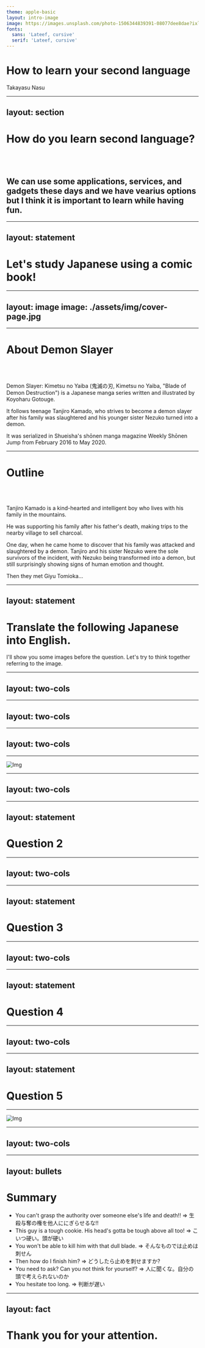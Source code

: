 ```yaml
---
theme: apple-basic
layout: intro-image
image: https://images.unsplash.com/photo-1506344839391-08077dee8dae?ixlib=rb-1.2.1&ixid=MnwxMjA3fDB8MHxwaG90by1wYWdlfHx8fGVufDB8fHx8&auto=format&fit=crop&w=2832&q=80
fonts:
  sans: 'Lateef, cursive'
  serif: 'Lateef, cursive'
---
```


# How to learn your second language

Takayasu Nasu

---
layout: section
---

# How do you learn second language?

<br><br>

<v-click>

## We can use some applications, services, and gadgets these days and we have vearius options but I think it is important to learn while having fun.

</v-click>


---
layout: statement
---

# Let's study Japanese using a comic book!

---
layout: image
image: ./assets/img/cover-page.jpg
---

---

# About Demon Slayer

<br><br>

<v-click>

Demon Slayer: Kimetsu no Yaiba (鬼滅の刃, Kimetsu no Yaiba, "Blade of Demon Destruction") is a Japanese manga series written and illustrated by Koyoharu Gotouge.

It follows teenage Tanjiro Kamado, who strives to become a demon slayer after his family was slaughtered and his younger sister Nezuko turned into a demon.

It was serialized in Shueisha's shōnen manga magazine Weekly Shōnen Jump from February 2016 to May 2020.

</v-click>

---

# Outline

<br><br>

<v-click>

Tanjiro Kamado is a kind-hearted and intelligent boy who lives with his family in the mountains.

He was supporting his family after his father's death, making trips to the nearby village to sell charcoal.

One day, when he came home to discover that his family was attacked and slaughtered by a demon. Tanjiro and his sister Nezuko were the sole survivors of the incident, with Nezuko being transformed into a demon, but still surprisingly showing signs of human emotion and thought.

Then they met Giyu Tomioka...

</v-click>

---
layout: statement
---

# Translate the following Japanese into English.
I'll show you some images before the question. Let's try to think together referring to the image.

---
layout: two-cols
---

<template v-slot:default>

![Img](/assets/img/intro01.png)

</template>

<template v-slot:right>

<v-click>

![Img](/assets/img/intro02.png)

</v-click>

</template>

<style>
img {
  max-height: 500px;
}
</style>

---
layout: two-cols
---

<template v-slot:default>

![Img](/assets/img/intro03.png)

</template>

<template v-slot:right>

<v-click>

![Img](/assets/img/intro04.png)

</v-click>

</template>

<style>
img {
  max-height: 500px;
}
</style>

---
layout: two-cols
---

<template v-slot:default>

![Img](/assets/img/intro05.png)

</template>

<template v-slot:right>

<v-click>

![Img](/assets/img/intro06.png)

</v-click>

</template>

<style>
img {
  max-height: 500px;
}
</style>

---

![Img](/assets/img/intro07.png)

<style>
img {
  max-height: 500px;
}
</style>


---
layout: two-cols
---

<template v-slot:default>

<v-click>

![Img](/assets/img/01-ja.png)

</v-click>

</template>

<template v-slot:right>

<v-click>

![Img](/assets/img/01-en.png)

</v-click>

</template>

<style>
img {
  max-height: 500px;
}
</style>

---
layout: statement
---

# Question 2


---
layout: two-cols
---

<template v-slot:default>

<v-click>

![Img](/assets/img/02-ja.png)

</v-click>

</template>

<template v-slot:right>

<v-click>

![Img](/assets/img/02-en.png)

</v-click>

</template>

<style>
img {
  max-height: 500px;
}
</style>


---
layout: statement
---

# Question 3


---
layout: two-cols
---

<template v-slot:default>

<v-click>

![Img](/assets/img/03-ja.png)

</v-click>

</template>

<template v-slot:right>

<v-click>

![Img](/assets/img/03-en.png)

</v-click>

</template>

<style>
img {
  max-height: 500px;
}
</style>

---
layout: statement
---

# Question 4


---
layout: two-cols
---

<template v-slot:default>

<v-click>

![Img](/assets/img/04-ja.png)

</v-click>

</template>

<template v-slot:right>

<v-click>

![Img](/assets/img/04-en.png)

</v-click>

</template>

<style>
img {
  max-height: 500px;
}
</style>

---
layout: statement
---

# Question 5

---

![Img](/assets/img/05-1-en.png)

<style>
img {
  max-height: 500px;
}
</style>

---
layout: two-cols
---

<template v-slot:default>

<v-click>

![Img](/assets/img/05-2-ja.png)

</v-click>

</template>

<template v-slot:right>

<v-click>

![Img](/assets/img/05-2-en.png)

</v-click>

</template>

<style>
img {
  max-height: 500px;
}
</style>


---
layout: bullets
---

# Summary

- You can't grasp the authority over someone else's life and death!! => 生殺与奪の権を他人ににぎらせるな!!
- This guy is a tough cookie. His head's gotta be tough above all too! => こいつ硬い。頭が硬い
- You won't be able to kill him with that dull blade. => そんなものでは止めは刺せん
- Then how do I finish him? => どうしたら止めを刺せますか?
- You need to ask? Can you not think for yourself? => 人に聞くな。自分の頭で考えられないのか
- You hesitate too long. => 判断が遅い



---
layout: fact
---

# Thank you for your attention.